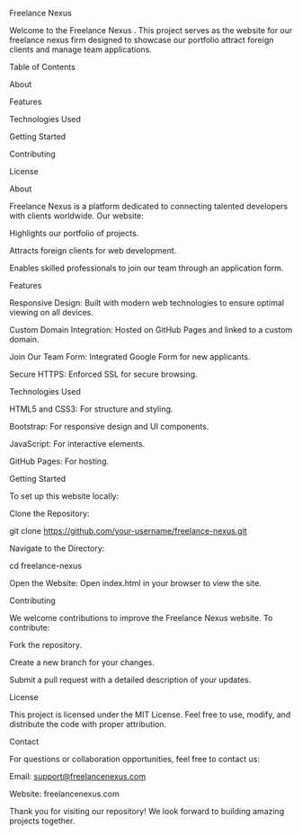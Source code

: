 Freelance Nexus



Welcome to the Freelance Nexus . This project serves as the website for our freelance nexus firm designed to showcase our portfolio attract foreign clients and manage team applications.

Table of Contents

About

Features

Technologies Used

Getting Started

Contributing

License

About

Freelance Nexus is a platform dedicated to connecting talented developers with clients worldwide. Our website:

Highlights our portfolio of projects.

Attracts foreign clients for web development.

Enables skilled professionals to join our team through an application form.

Features

Responsive Design: Built with modern web technologies to ensure optimal viewing on all devices.

Custom Domain Integration: Hosted on GitHub Pages and linked to a custom domain.

Join Our Team Form: Integrated Google Form for new applicants.

Secure HTTPS: Enforced SSL for secure browsing.

Technologies Used

HTML5 and CSS3: For structure and styling.

Bootstrap: For responsive design and UI components.

JavaScript: For interactive elements.

GitHub Pages: For hosting.

Getting Started

To set up this website locally:

Clone the Repository:

git clone https://github.com/your-username/freelance-nexus.git

Navigate to the Directory:

cd freelance-nexus

Open the Website:
Open index.html in your browser to view the site.

Contributing

We welcome contributions to improve the Freelance Nexus website. To contribute:

Fork the repository.

Create a new branch for your changes.

Submit a pull request with a detailed description of your updates.

License

This project is licensed under the MIT License. Feel free to use, modify, and distribute the code with proper attribution.

Contact

For questions or collaboration opportunities, feel free to contact us:

Email: support@freelancenexus.com

Website: freelancenexus.com

Thank you for visiting our repository! We look forward to building amazing projects together.
